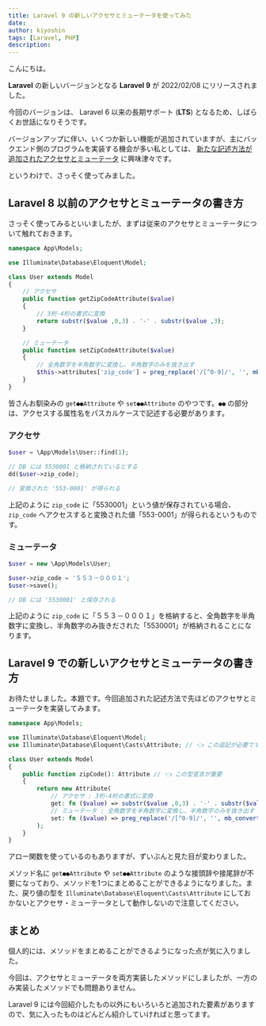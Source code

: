```yaml
---
title: Laravel 9 の新しいアクセサとミューテータを使ってみた
date: 
author: kiyoshin
tags: [Laravel, PHP]
description: 
---
```


こんにちは。

**Laravel** の新しいバージョンとなる **Laravel 9** が 2022/02/08 にリリースされました。

今回のバージョンは、 Laravel 6 以来の長期サポート (**LTS**) となるため、しばらくお世話になりそうです。

バージョンアップに伴い、いくつか新しい機能が追加されていますが、主にバックエンド側のプログラムを実装する機会が多い私としては、 [新たな記述方法が追加されたアクセサとミューテータ](https://laravel.com/docs/9.x/releases#eloquent-accessors-and-mutators) に興味津々です。

というわけで、さっそく使ってみました。

## Laravel 8 以前のアクセサとミューテータの書き方

さっそく使ってみるといいましたが、まずは従来のアクセサとミューテータについて触れておきます。

```php
namespace App\Models;

use Illuminate\Database\Eloquent\Model;

class User extends Model
{
    // アクセサ
    public function getZipCodeAttribute($value)
    {
        // 3桁-4桁の書式に変換
        return substr($value ,0,3) . '-' . substr($value ,3);
    }

    // ミューテータ
    public function setZipCodeAttribute($value)
    {
        // 全角数字を半角数字に変換し、半角数字のみを抜き出す
        $this->attributes['zip_code'] = preg_replace('/[^0-9]/', '', mb_convert_kana($value, 'n'));
    }
}
```

皆さんお馴染みの `get●●Attribute` や `set●●Attribute` のやつです。`●●` の部分は、アクセスする属性名をパスカルケースで記述する必要があります。

### アクセサ

```php
$user = \App\Models\User::find(1);

// DB には 5530001 と格納されているとする
dd($user->zip_code);

// 変換された '553-0001' が得られる
```

上記のように `zip_code` に「5530001」という値が保存されている場合、 `zip_code` へアクセスすると変換された値「553-0001」が得られるというものです。

### ミューテータ

```php
$user = new \App\Models\User;

$user->zip_code = '５５３－０００１';
$user->save();

// DB には '5530001' と保存される
```

上記のように `zip_code` に「５５３－０００１」を格納すると、全角数字を半角数字に変換し、半角数字のみ抜きだされた「5530001」が格納されることになります。

## Laravel 9 での新しいアクセサとミューテータの書き方

お待たせしました。本題です。今回追加された記述方法で先ほどのアクセサとミューテータを実装してみます。

```php
namespace App\Models;

use Illuminate\Database\Eloquent\Model;
use Illuminate\Database\Eloquent\Casts\Attribute; // 👈 この追記が必要です

class User extends Model
{
    public function zipCode(): Attribute // 👈 この型宣言が重要
    {
        return new Attribute(
            // アクセサ : 3桁-4桁の書式に変換
            get: fn ($value) => substr($value ,0,3) . '-' . substr($value ,3),
            // ミューテータ : 全角数字を半角数字に変換し、半角数字のみを抜き出す
            set: fn ($value) => preg_replace('/[^0-9]/', '', mb_convert_kana($value, 'n')),
        );
    }
}
```

アロー関数を使っているのもありますが、ずいぶんと見た目が変わりました。

メソッド名に `get●●Attribute` や `set●●Attribute` のような接頭辞や接尾辞が不要になっており、メソッドを1つにまとめることができるようになりました。また、戻り値の型を `Illuminate\Database\Eloquent\Casts\Attribute` にしておかないとアクセサ・ミューテータとして動作しないので注意してください。

## まとめ

個人的には、メソッドをまとめることができるようになった点が気に入りました。

今回は、アクセサとミューテータを両方実装したメソッドにしましたが、一方のみ実装したメソッドでも問題ありません。

Laravel 9 には今回紹介したもの以外にもいろいろと追加された要素がありますので、気に入ったものはどんどん紹介していければと思ってます。

